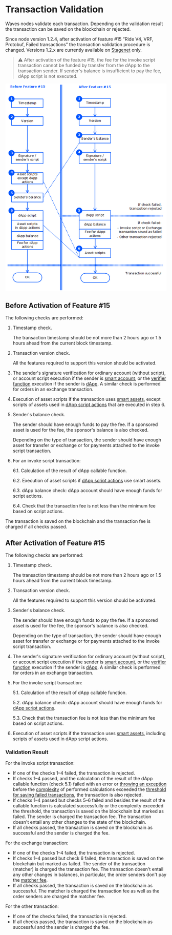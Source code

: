 # Transaction Validation

Waves nodes validate each transaction. Depending on the validation result the transaction can be saved on the blockchain or rejected.

Since node version 1.2.4, after activation of feature #15 “Ride V4, VRF, Protobuf, Failed transactions” the transaction validation procedure is changed. Versions 1.2.x are currently available on [Stagenet](/en/blockchain/blockchain-network/) only.

> :warning: After activation of the feature #15, the fee for the invoke script transaction cannot be funded by transfer from the dApp to the transaction sender. If sender's balance is insufficient to pay the fee, dApp script is not executed.

![](./_assets/tx-validaton.png)

## Before Activation of Feature #15

The following checks are performed:

1. Timestamp check.

   The transaction timestamp should be not more than 2 hours ago or 1.5 hours ahead from the current block timestamp.

2. Transaction version check.

   All the features required to support this version should be activated.

3. The sender's signature verification for ordinary account (without script), or account script execution if the sender is [smart account](/en/blockchain/account/smart-account), or the [verifier function](/en/ride/functions/verifier-function) execution if the sender is [dApp](/en/blockchain/account/dapp). A similar check is performed for orders in an exchange transaction.

4. Execution of asset scripts if the transaction uses [smart assets](/en/blockchain/token/smart-asset), except scripts of assets used in [dApp script actions](/en/ride/structures/script-actions/) that are executed in step 6.
5. Sender's balance check.

   The sender should have enough funds to pay the fee. If a sponsored asset is used for the fee, the sponsor's balance is also checked.

   Depending on the type of transaction, the sender should have enough asset for transfer or exchange or for payments attached to the invoke script transaction.
6. For an invoke script transaction:

   6.1. Calculation of the result of dApp callable function.

   6.2. Execution of asset scripts if [dApp script actions](/en/ride/structures/script-actions/) use smart assets.

   6.3. dApp balance check: dApp account should have enough funds for script actions.

   6.4. Check that the transaction fee is not less than the minimum fee based on script actions.

The transaction is saved on the blockchain and the transaction fee is charged if all checks passed.

## After Activation of Feature #15

The following checks are performed:

1. Timestamp check.

   The transaction timestamp should be not more than 2 hours ago or 1.5 hours ahead from the current block timestamp.

2. Transaction version check.

   All the features required to support this version should be activated.

3. Sender's balance check.

   The sender should have enough funds to pay the fee. If a sponsored asset is used for the fee, the sponsor's balance is also checked.

   Depending on the type of transaction, the sender should have enough asset for transfer or exchange or for payments attached to the invoke script transaction.

4. The sender's signature verification for ordinary account (without script), or account script execution if the sender is [smart account](/en/blockchain/account/smart-account), or the [verifier function](/en/ride/functions/verifier-function) execution if the sender is [dApp](/en/blockchain/account/dapp). A similar check is performed for orders in an exchange transaction.
5. For the invoke script transaction:

   5.1. Calculation of the result of dApp callable function.

   5.2. dApp balance check: dApp account should have enough funds for [dApp script actions](/en/ride/structures/script-actions/).

   5.3. Check that the transaction fee is not less than the minimum fee based on script actions.

6. Execution of asset scripts if the transaction uses [smart assets](/en/blockchain/token/smart-asset), including scripts of assets used in dApp script actions.

### Validation Result

For the invoke script transaction:
* If one of the checks 1–4 failed, the transaction is rejected.
* If checks 1–4 passed, and the calculation of the result of the dApp callable function (check 5.1) failed with an error or [throwing an exception](/en/ride/exceptions) before the [complexity](/en/ride/base-concepts/complexity) of performed calculations exceeded the [threshold for saving failed transactions](/en/ride/limits/), the transaction is also rejected.
* If checks 1–4 passed but checks 5–6 failed and besides the result of the callable function is calculated successfully or the complexity exceeded the threshold, the transaction is saved on the blockchain but marked as failed. The sender is charged the transaction fee. The transaction doesn't entail any other changes to the state of the blockchain.
* If all checks passed, the transaction is saved on the blockchain as successful and the sender is charged the fee.

For the exchange transaction:
* If one of the checks 1–4 failed, the transaction is rejected.
* If checks 1–4 passed but check 6 failed, the transaction is saved on the blockchain but marked as failed. The sender of the transaction (matcher) is charged the transaction fee. The transaction doesn't entail any other changes in balances, in particular, the order senders don't pay the [matcher fee](https://docs.waves.exchange/en/waves-matcher/matcher-fee).
* If all checks passed, the transaction is saved on the blockchain as successful. The matcher is charged the transaction fee as well as the order senders are charged the matcher fee.

For the other transaction:
* If one of the checks failed, the transaction is rejected.
* If all checks passed, the transaction is saved on the blockchain as successful and the sender is charged the fee.
